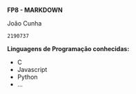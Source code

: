 **FP8 - MARKDOWN**
 
João Cunha

  `2190737`
  
**Linguagens de Programação conhecidas:**

* C
* Javascript
* Python
* ...
